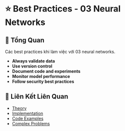 # ⭐ Best Practices - 03 Neural Networks

## 🎯 Tổng Quan

Các best practices khi làm việc với 03 neural networks.

- **Always validate data**
- **Use version control**
- **Document code and experiments**
- **Monitor model performance**
- **Follow security best practices**

## 🔗 Liên Kết Liên Quan

- [Theory](./THEORY_03_neural_networks.md)
- [Implementation](./IMPLEMENTATION_03_neural_networks.md)
- [Code Examples](./CODE_EXAMPLES_03_neural_networks.md)
- [Complex Problems](./COMPLEX_PROBLEMS.md)
